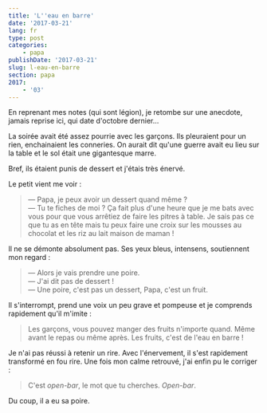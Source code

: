 ```yaml
---
title: 'L''eau en barre'
date: '2017-03-21'
lang: fr
type: post
categories:
    - papa
publishDate: '2017-03-21'
slug: l-eau-en-barre
section: papa
2017:
    - '03'
---
```


En reprenant mes notes (qui sont légion), je retombe sur une anecdote, jamais reprise ici, qui date d'octobre dernier…

La soirée avait été assez pourrie avec les garçons. Ils pleuraient pour un rien, enchainaient les conneries. On aurait dit qu'une guerre avait eu lieu sur la table et le sol était une gigantesque marre.

Bref, ils étaient punis de dessert et j'étais très énervé.

Le petit vient me voir :

> — Papa, je peux avoir un dessert quand même ?  
> — Tu te fiches de moi ? Ça fait plus d'une heure que je me bats avec vous pour que vous arrêtiez de faire les pitres à table. Je sais pas ce que tu as en tête mais tu peux faire une croix sur les mousses au chocolat et les riz au lait maison de maman !

Il ne se démonte absolument pas. Ses yeux bleus, intensens, soutiennent mon regard :

> — Alors je vais prendre une poire.  
> — J'ai dit pas de dessert !  
> — Une poire, c'est pas un dessert, Papa, c'est un fruit.

Il s'interrompt, prend une voix un peu grave et pompeuse et je comprends rapidement qu'il m'imite :

> Les garçons, vous pouvez manger des fruits n'importe quand. Même avant le repas ou même après. Les fruits, c'est de l'eau en barre !

Je n'ai pas réussi à retenir un rire. Avec l'énervement, il s'est rapidement transformé en fou rire. Une fois mon calme retrouvé, j'ai enfin pu le corriger :

> C'est <em lang="en">open-bar</em>, le mot que tu cherches. <em lang="en">Open-bar</em>.

Du coup, il a eu sa poire.